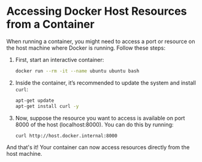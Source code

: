 # Accessing Docker Host Resources from a Container

When running a container, you might need to access a port or resource on the host machine where Docker is running. Follow these steps:

1. First, start an interactive container:

   ```bash
   docker run --rm -it --name ubuntu ubuntu bash
   ```

2. Inside the container, it’s recommended to update the system and install `curl`:

   ```bash
   apt-get update
   apt-get install curl -y
   ```

3. Now, suppose the resource you want to access is available on port 8000 of the host (localhost:8000). You can do this by running:

   ```bash
   curl http://host.docker.internal:8000
   ```

And that's it! Your container can now access resources directly from the host machine.
